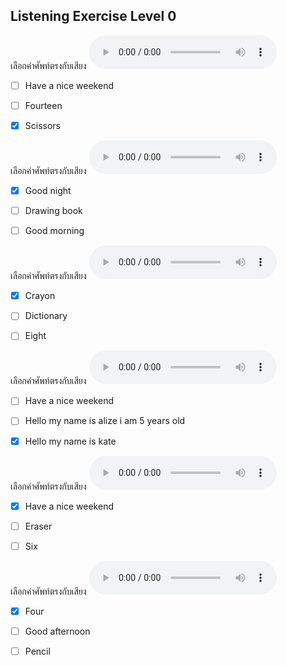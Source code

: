 ## Listening Exercise Level 0

เลือกคำศัพท์ตรงกับเสียง ![](/media/audio/scissors.mp3) 
 - [ ] Have a nice weekend
 - [ ] Fourteen
 - [x] Scissors


เลือกคำศัพท์ตรงกับเสียง ![](/media/audio/Good&#x20;night.mp3) 
 - [x] Good night
 - [ ] Drawing book
 - [ ] Good morning


เลือกคำศัพท์ตรงกับเสียง ![](/media/audio/crayon.mp3) 
 - [x] Crayon
 - [ ] Dictionary
 - [ ] Eight


เลือกคำศัพท์ตรงกับเสียง ![](/media/audio/Hello&#x20;my&#x20;name&#x20;is&#x20;kate.mp3) 
 - [ ] Have a nice weekend
 - [ ] Hello my name is alize i am 5 years old
 - [x] Hello my name is kate


เลือกคำศัพท์ตรงกับเสียง ![](/media/audio/Have&#x20;a&#x20;nice&#x20;weekend.mp3) 
 - [x] Have a nice weekend
 - [ ] Eraser
 - [ ] Six


เลือกคำศัพท์ตรงกับเสียง ![](/media/audio/four.mp3) 
 - [x] Four
 - [ ] Good afternoon
 - [ ] Pencil

